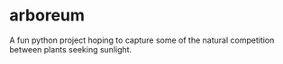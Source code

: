 # arboreum
A fun python project hoping to capture some of the natural competition between plants seeking sunlight.
